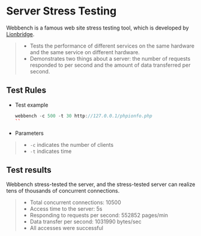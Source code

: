 Server Stress Testing
===============
Webbench is a famous web site stress testing tool, which is developed by [Lionbridge](http://www.lionbridge.com).

> * Tests the performance of different services on the same hardware and the same service on different hardware.
> * Demonstrates two things about a server: the number of requests responded to per second and the amount of data transferred per second.




Test Rules
------------
* Test example

    ```C++
	webbench -c 500 -t 30 http://127.0.0.1/phpionfo.php
    ``
* Parameters

> * `-c` indicates the number of clients
> * `-t` indicates time


Test results
---------
Webbench stress-tested the server, and the stress-tested server can realize tens of thousands of concurrent connections.
> * Total concurrent connections: 10500
> * Access time to the server: 5s
> * Responding to requests per second: 552852 pages/min
> * Data transfer per second: 1031990 bytes/sec
> * All accesses were successful